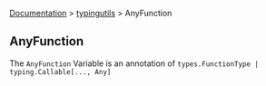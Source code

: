 [Documentation](/docs/documentation.md) > [typingutils](/docs/typingutils/typingutils.md) > AnyFunction

## AnyFunction

The `AnyFunction` Variable is an annotation of `types.FunctionType | typing.Callable[..., Any]`